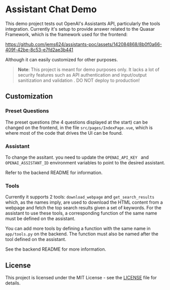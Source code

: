 # Assistant Chat Demo

This demo project tests out OpenAI's Assistants API, particularly the tools integration. Currently it's setup to provide answer related to the Quasar Framework, which is the framework used for the frontend:

https://github.com/jems624/assistants-poc/assets/142084868/8b0f0a66-409f-42be-8c53-e7fd2ae3b441

Although it can easily customized for other purposes.

> **Note**: This project is meant for demo purposes only. It lacks a lot of security features such as API authentication and input/output sanitization and validation . DO NOT deploy to production!

## Customization

### Preset Questions

The preset questions (the 4 questions displayed at the start) can be changed on the frontend, in the file `src/pages/IndexPage.vue`, which is where most of the code that drives the UI can be found.

### Assistant

To change the assitant. you need to update the `OPENAI_API_KEY ` and `OPENAI_ASSISTANT_ID` environment variables to point to the desired assistant.

Refer to the backend README for information.

### Tools

Currently it supports 2 tools: `download_webpage` and `get_search_results` which, as the names imply, are used to download the HTML content from a webpage and fetch the top search results given a set of keywords. For the assistant to use these tools, a corresponding function of the same name must be defined on the assistant.

You can add more tools by defining a function with the same name in `app/tools.py` on the backend. The function must also be named after the tool defined on the assistant.

See the backend README for more information.

## License

This project is licensed under the MIT License - see the [LICENSE](LICENSE) file for details.
